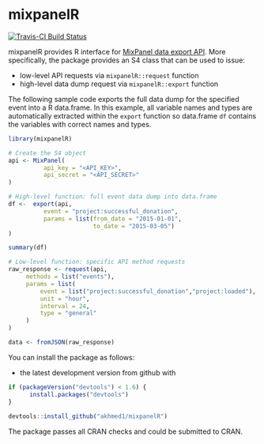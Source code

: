 <!-- README.md is generated from README.Rmd. Please edit that file -->
mixpanelR
=========

[![Travis-CI Build Status](https://travis-ci.org/akhmed1/mixpanelR.svg?branch=master)](https://travis-ci.org/akhmed1/mixpanelR)

mixpanelR provides R interface for [MixPanel data export API](https://mixpanel.com/docs/api-documentation/data-export-api). More specifically, the package provides an S4 class that can be used to issue:

-   low-level API requests via `mixpanelR::request` function
-   high-level data dump request via `mixpanelR::export` function

The following sample code exports the full data dump for the specified event into a R data.frame. In this example, all variable names and types are automatically extracted within the `export` function so data.frame `df` contains the variables with correct names and types.

``` r
library(mixpanelR)

# Create the S4 object    
api <- MixPanel(
          api_key = "<API_KEY>",
          api_secret = "<API_SECRET>"
)

# High-level function: full event data dump into data.frame 
df <-  export(api,
          event = "project:successful_donation",
          params = list(from_date = "2015-01-01",
                        to_date = "2015-03-05")
)

summary(df)

# Low-level function: specific API method requests
raw_response <- request(api,
     methods = list("events"),
     params = list(
         event = list("project:successful_donation","project:loaded"),
         unit = "hour",
         interval = 24,
         type = "general"
     )
)

data <- fromJSON(raw_response)
```

You can install the package as follows:

-   the latest development version from github with

``` r
if (packageVersion("devtools") < 1.6) {
      install.packages("devtools")
}
    
devtools::install_github("akhmed1/mixpanelR")
```

The package passes all CRAN checks and could be submitted to CRAN.
